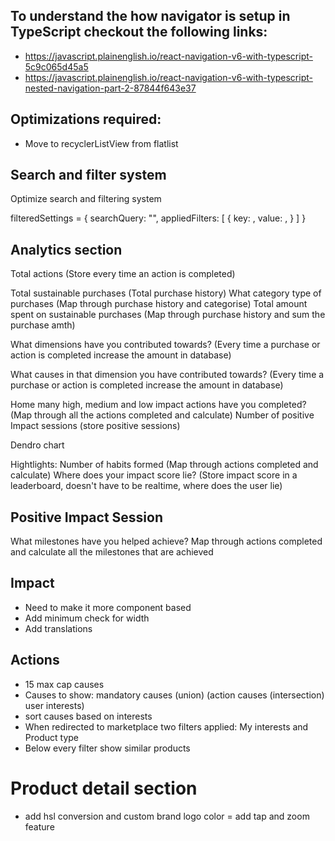 ## To understand the how navigator is setup in TypeScript checkout the following links: 
- https://javascript.plainenglish.io/react-navigation-v6-with-typescript-5c9c065d45a5
- https://javascript.plainenglish.io/react-navigation-v6-with-typescript-nested-navigation-part-2-87844f643e37



## Optimizations required:
- Move to recyclerListView from flatlist

## Search and filter system
Optimize search and filtering system

filteredSettings = {
    searchQuery: "",
    appliedFilters: [
        {
            key: ,
            value: ,
        }
    ]
}

## Analytics section

Total actions (Store every time an action is completed)

Total sustainable purchases (Total purchase history)
What category type of purchases (Map through purchase history and categorise)
    Total amount spent on sustainable purchases (Map through purchase history and sum the purchase amth)

What dimensions have you contributed towards? (Every time a purchase or action is completed increase the amount in database)

What causes in that dimension you have contributed towards? (Every time a purchase or action is completed increase the amount in database)

Home many high, medium and low impact actions have you completed? (Map through all the actions completed and calculate)
Number of positive Impact sessions (store positive sessions)

Dendro chart

Hightlights:
    Number of habits formed (Map through actions completed and calculate)
    Where does your impact score lie? (Store impact score in a leaderboard, doesn't have to be realtime, where does the user lie)

## Positive Impact Session

What milestones have you helped achieve?
    Map through actions completed and calculate all the milestones that are achieved

## Impact

- Need to make it more component based
- Add minimum check for width
- Add translations


## Actions

- 15 max cap causes
- Causes to show: mandatory causes (union) (action causes (intersection) user interests)
- sort causes based on interests
- When redirected to marketplace two filters applied: My interests and Product type
- Below every filter show similar products

# Product detail section

- add hsl conversion and custom brand logo color
= add tap and zoom feature